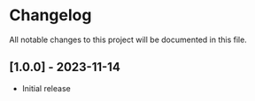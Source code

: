# Changelog

All notable changes to this project will be documented in this file.

## [1.0.0] - 2023-11-14

- Initial release
